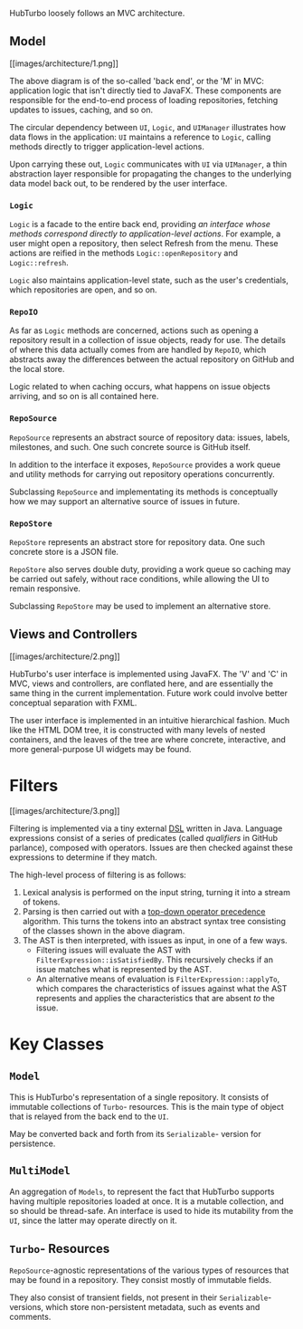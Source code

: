 HubTurbo loosely follows an MVC architecture.

## Model

[[images/architecture/1.png]]

The above diagram is of the so-called 'back end', or the 'M' in MVC: application logic that isn't directly tied to JavaFX. These components are responsible for the end-to-end process of loading repositories, fetching updates to issues, caching, and so on.

The circular dependency between `UI`, `Logic`, and `UIManager` illustrates how data flows in the application: `UI` maintains a reference to `Logic`, calling methods directly to trigger application-level actions.

Upon carrying these out, `Logic` communicates with `UI` via `UIManager`, a thin abstraction layer responsible for propagating the changes to the underlying data model back out, to be rendered by the user interface.

### `Logic`

`Logic` is a facade to the entire back end, providing *an interface whose methods correspond directly to application-level actions*. For example, a user might open a repository, then select Refresh from the menu. These actions are reified in the methods `Logic::openRepository` and `Logic::refresh`.

`Logic` also maintains application-level state, such as the user's credentials, which repositories are open, and so on.

### `RepoIO`

As far as `Logic` methods are concerned, actions such as opening a repository result in a collection of issue objects, ready for use. The details of where this data actually comes from are handled by `RepoIO`, which abstracts away the differences between the actual repository on GitHub and the local store.

Logic related to when caching occurs, what happens on issue objects arriving, and so on is all contained here.

### `RepoSource`

`RepoSource` represents an abstract source of repository data: issues, labels, milestones, and such. One such concrete source is GitHub itself.

In addition to the interface it exposes, `RepoSource` provides a work queue and utility methods for carrying out repository operations concurrently.

Subclassing `RepoSource` and implementating its methods is conceptually how we may support an alternative source of issues in future.

### `RepoStore`

`RepoStore` represents an abstract store for repository data. One such concrete store is a JSON file.

`RepoStore` also serves double duty, providing a work queue so caching may be carried out safely, without race conditions, while allowing the UI to remain responsive.

Subclassing `RepoStore` may be used to implement an alternative store.

## Views and Controllers

[[images/architecture/2.png]]

HubTurbo's user interface is implemented using JavaFX. The 'V' and 'C' in MVC, views and controllers, are conflated here, and are essentially the same thing in the current implementation. Future work could involve better conceptual separation with FXML.

The user interface is implemented in an intuitive hierarchical fashion. Much like the HTML DOM tree, it is constructed with many levels of nested containers, and the leaves of the tree are where concrete, interactive, and more general-purpose UI widgets may be found.

# Filters

[[images/architecture/3.png]]

Filtering is implemented via a tiny external [DSL](http://en.wikipedia.org/wiki/Domain-specific_language) written in Java. Language expressions consist of a series of predicates (called *qualifiers* in GitHub parlance), composed with operators. Issues are then checked against these expressions to determine if they match.

The high-level process of filtering is as follows:

1. Lexical analysis is performed on the input string, turning it into a stream of tokens.
2. Parsing is then carried out with a [top-down operator precedence](http://en.wikipedia.org/wiki/Pratt_parser) algorithm. This turns the tokens into an abstract syntax tree consisting of the classes shown in the above diagram.
3. The AST is then interpreted, with issues as input, in one of a few ways.
    - Filtering issues will evaluate the AST with `FilterExpression::isSatisfiedBy`. This recursively checks if an issue matches what is represented by the AST.
    - An alternative means of evaluation is `FilterExpression::applyTo`, which compares the characteristics of issues against what the AST represents and applies the characteristics that are absent *to* the issue.

# Key Classes

## `Model`

This is HubTurbo's representation of a single repository. It consists of immutable collections of `Turbo`- resources. This is the main type of object that is relayed from the back end to the `UI`.

May be converted back and forth from its `Serializable`- version for persistence.

## `MultiModel`

An aggregation of `Models`, to represent the fact that HubTurbo supports having multiple repositories loaded at once. It is a mutable collection, and so should be thread-safe. An interface is used to hide its mutability from the `UI`, since the latter may operate directly on it.

## `Turbo`- Resources

`RepoSource`-agnostic representations of the various types of resources that may be found in a repository. They consist mostly of immutable fields.

They also consist of transient fields, not present in their `Serializable`- versions, which store non-persistent metadata, such as events and comments.